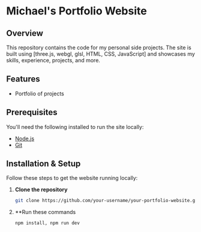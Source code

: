 # Michael's Portfolio Website

## Overview

This repository contains the code for my personal side projects. The site is built using [three.js, webgl, glsl, HTML, CSS, JavaScript] and showcases my skills, experience, projects, and more.

## Features

- Portfolio of projects

## Prerequisites

You'll need the following installed to run the site locally:

- [Node.js](https://nodejs.org/)
- [Git](https://git-scm.com/)

## Installation & Setup

Follow these steps to get the website running locally:

1. **Clone the repository**

   ```bash
   git clone https://github.com/your-username/your-portfolio-website.git

2. **Run these commands

   ```
   npm install, npm run dev
